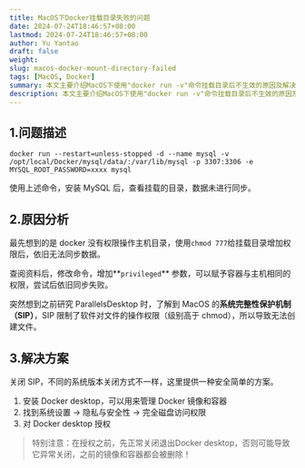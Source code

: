```yaml
---
title: MacOS下Docker挂载目录失败的问题
date: 2024-07-24T18:46:57+08:00
lastmod: 2024-07-24T18:46:57+08:00
author: Yu Yantao
draft: false
weight:
slug: macos-docker-mount-directory-failed
tags: [MacOS, Docker]
summary: 本文主要介绍MacOS下使用"docker run -v"命令挂载目录后不生效的原因及解决方案。
description: 本文主要介绍MacOS下使用"docker run -v"命令挂载目录后不生效的原因及解决方案。
---
```


## 1.问题描述

```shell
docker run --restart=unless-stopped -d --name mysql -v /opt/local/Docker/mysql/data/:/var/lib/mysql -p 3307:3306 -e MYSQL_ROOT_PASSWORD=xxxx mysql
```

使用上述命令，安装 MySQL 后，查看挂载的目录，数据未进行同步。

## 2.原因分析

最先想到的是 docker 没有权限操作主机目录，使用`chmod 777`给挂载目录增加权限后，依旧无法同步数据。

查阅资料后，修改命令，增加**`privileged`** 参数，可以赋予容器与主机相同的权限，尝试后依旧同步失败。

突然想到之前研究 ParallelsDesktop 时，了解到 MacOS 的**系统完整性保护机制（SIP）**，SIP 限制了软件对文件的操作权限（级别高于 chmod），所以导致无法创建文件。

## 3.解决方案

关闭 SIP，不同的系统版本关闭方式不一样，这里提供一种安全简单的方案。

1. 安装 Docker desktop，可以用来管理 Docker 镜像和容器
2. 找到系统设置 → 隐私与安全性 → 完全磁盘访问权限
3. 对 Docker desktop 授权
> 特别注意：在授权之前，先正常关闭退出Docker desktop，否则可能导致它异常关闭，之前的镜像和容器都会被删除！